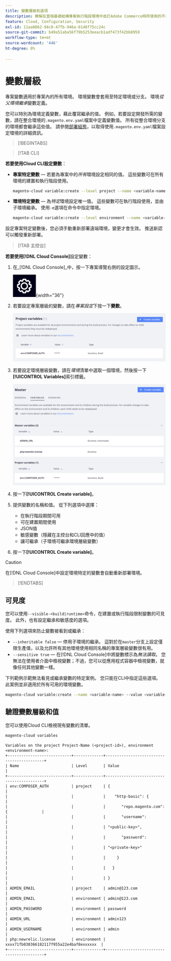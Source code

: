 ```yaml
---
title: 變數層級和選項
description: 瞭解在雲端基礎結構專案執行階段環境中自訂Adobe Commerce時所使用的不同變數層級和選項。
feature: Cloud, Configuration, Security
exl-id: 11aa0862-94c0-47fb-946a-0148f75cc24c
source-git-commit: b49a51aba56f79b5253eeacb1adf473f42bb8959
workflow-type: tm+mt
source-wordcount: '446'
ht-degree: 0%

---
```


# 變數層級

專案變數適用於專案內的所有環境。 環境變數會套用至特定環境或分支。 環境&#x200B;_從父環境繼承_&#x200B;變數定義。

您可以特別為環境定義變數，藉此覆寫繼承的值。 例如，若要設定開發所需的變數，請在整合環境的`.magento.env.yaml`檔案中定義變數值。 所有從整合環境分支的環境都會繼承這些值。 請參閱[部署組態](configure-env-yaml.md)，以取得使用`.magento.env.yaml`檔案設定環境的詳細資訊。

>[!BEGINTABS]

>[!TAB CLI]

**若要使用Cloud CLI設定變數**：

- **專案特定變數** — 若要為專案中的&#x200B;_所有_&#x200B;環境設定相同的值。 這些變數可在所有環境的建置和執行階段使用。

  ```bash
  magento-cloud variable:create --level project --name <variable-name> --value <variable-value>
  ```

- **環境特定變數** — 為&#x200B;_特定_&#x200B;環境設定唯一值。 這些變數可在執行階段使用，並由子環境繼承。 使用`-e`選項在命令中指定環境。

  ```bash
  magento-cloud variable:create --level environment --name <variable-name> --value <variable-value>
  ```

設定專案特定變數後，您必須手動重新部署遠端環境，變更才會生效。 推送新認可以觸發重新部署。

>[!TAB 主控台]

**若要使用[!DNL Cloud Console]**&#x200B;設定變數：

1. 在&#x200B;_[!DNL Cloud Console]_中，按一下專案導覽右側的設定圖示。

   ![設定專案](../../assets/icon-configure.png){width="36"}

1. 若要設定專案層級的變數，請在&#x200B;_專案設定_&#x200B;下按一下&#x200B;**變數**。

   ![專案變數](../../assets/ui-project-variables.png)

1. 若要設定環境層級變數，請在&#x200B;_環境_&#x200B;清單中選取一個環境，然後按一下&#x200B;**[!UICONTROL Variables]**&#x200B;索引標籤。

   ![環境變數標籤](../../assets/ui-environment-variables.png)

1. 按一下&#x200B;**[!UICONTROL Create variable]**。

1. 提供變數的名稱和值。 從下列選項中選擇：

   - 在執行階段期間可用
   - 可在建置期間使用
   - JSON值
   - 敏感變數（隱藏在主控台和CLI回應中的值）
   - 讓可繼承（子環境可繼承環境層級變數）

1. 按一下&#x200B;**[!UICONTROL Create variable]**。

>[!CAUTION]
>
>在[!DNL Cloud Console]中設定環境特定的變數會自動重新部署環境。

>[!ENDTABS]

## 可見度

您可以使用`--visible-<build|runtime>`命令，在建置或執行階段限制變數的可見度。 此外，也有設定繼承和敏感度的選項。

使用下列選項來防止變數被看到或繼承：

- `--inheritable false` — 停用子環境的繼承。 這對於在`master`分支上設定僅限生產值，以及允許所有其他環境使用相同名稱的專案層級變數很有用。
- `--sensitive true` — 在[!DNL Cloud Console]中將變數標示為&#x200B;_無法讀取_。 您無法在使用者介面中檢視變數；不過，您可以從應用程式容器中檢視變數，就像任何其他變數一樣。

下列範例示範無法看見或繼承變數的特定案例。 您只能在CLI中指定這些選項。 此案例並非適用於所有可用的環境變數。

```bash
magento-cloud variable:create --name <variable-name> --value <variable-value> --inheritable false --sensitive true
```

## 驗證變數層級和值

您可以使用Cloud CLI檢視現有變數的清單。

```bash
magento-cloud variables
```

```
Variables on the project Project-Name (<project-id>), environment <environment-name>:
+----------------------------+-------------+-------------------------------------------+
| Name                       | Level       | Value                                     |
+----------------------------+-------------+-------------------------------------------+
| env:COMPOSER_AUTH          | project     | {                                         |
|                            |             |    "http-basic": {                        |
|                            |             |       "repo.magento.com": {               |
|                            |             |       "username":                         |
|                            |             | "<public-key>",                           |
|                            |             |       "password":                         |
|                            |             | "<private-key>"                           |
|                            |             |     }                                     |
|                            |             |   }                                       |
|                            |             | }                                         |
| ADMIN_EMAIL                | project     | admin@123.com                             |
| ADMIN_EMAIL                | environment | admin@123.com                             |
| ADMIN_PASSWORD             | environment | password                                  |
| ADMIN_URL                  | environment | admin123                                  |
| ADMIN_USERNAME             | environment | admin                                     |
| php:newrelic.license       | environment | xxxx71fb030366182117f955a22e4baf8exxxxxx  |
+----------------------------+-------------+-------------------------------------------+
```
